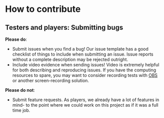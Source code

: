 # How to contribute

## Testers and players: Submitting bugs

**Please do**:
* Submit issues when you find a bug! Our issue template
  has a good checklist of things to include when submitting an issue. Issue
  reports without a complete description may be rejected outright.
* Include video evidence when sending issues! Video is extremely helpful
  for both describing and reproducing issues. If you have the computing
  resources to spare, you may want to consider recording tests with
  [OBS](https://github.com/obsproject/obs-studio) or another screen-recording
  solution.

**Please do not**:
* Submit feature requests. As players, we already have a lot of features in mind-
  to the point where we could work on this project as if it was a full time job.
